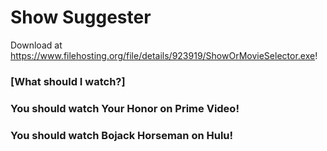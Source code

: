 # Show Suggester

Download at https://www.filehosting.org/file/details/923919/ShowOrMovieSelector.exe!

### [What should I watch?]
### You should watch Your Honor on Prime Video!
### You should watch Bojack Horseman on Hulu!
